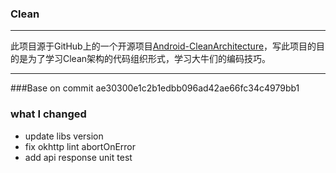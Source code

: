 ### Clean

---

此项目源于GitHub上的一个开源项目[Android-CleanArchitecture](https://github.com/android10/Android-CleanArchitecture)，写此项目的目的是为了学习Clean架构的代码组织形式，学习大牛们的编码技巧。

---
###Base on 
commit ae30300e1c2b1edbb096ad42ae66fc34c4979bb1

### what I changed
* update libs version
* fix okhttp lint abortOnError
* add api response unit test